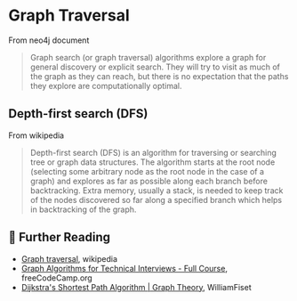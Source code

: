 # Graph Traversal

From neo4j document

> Graph search (or graph traversal) algorithms explore a graph for general discovery or explicit search. They will try to visit as much of the graph as they can reach, but there is no expectation that the paths they explore are computationally optimal.

## Depth-first search (DFS)

From wikipedia

> Depth-first search (DFS) is an algorithm for traversing or searching tree or graph data structures. The algorithm starts at the root node (selecting some arbitrary node as the root node in the case of a graph) and explores as far as possible along each branch before backtracking. Extra memory, usually a stack, is needed to keep track of the nodes discovered so far along a specified branch which helps in backtracking of the graph.

## 🔗 Further Reading

* [Graph traversal](https://en.wikipedia.org/wiki/Graph_traversal), wikipedia
* [Graph Algorithms for Technical Interviews - Full Course](https://en.wikipedia.org/wiki/Graph_(discrete_mathematics)), freeCodeCamp.org
* [Dijkstra's Shortest Path Algorithm | Graph Theory](https://www.youtube.com/watch?v=pSqmAO-m7Lk&t=328s&ab_channel=WilliamFiset), WilliamFiset
